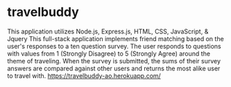 # travelbuddy
This application utilizes Node.js, Express.js, HTML, CSS, JavaScript, &amp; Jquery  This full-stack application implements friend matching based on the user's responses to a ten question survey. The user responds to questions with values from 1 (Strongly Disagree) to 5 (Strongly Agree) around the theme of traveling. When the survey is submitted, the sums of their survey answers are compared against other users and returns the most alike user to travel with.  https://travelbuddy-ao.herokuapp.com/
